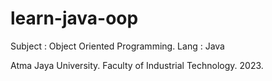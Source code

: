 # learn-java-oop

Subject : Object Oriented Programming. 
Lang : Java

Atma Jaya University. Faculty of Industrial Technology. 2023.
